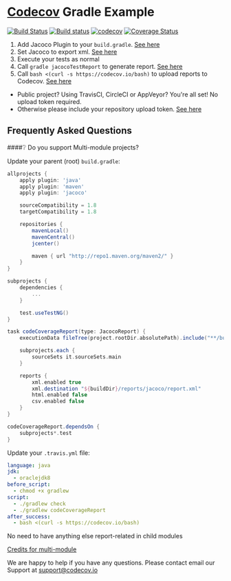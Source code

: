 [Codecov][1] Gradle Example
===========================

[![Build Status](https://travis-ci.org/chenhaozx/example-gradle.svg?branch=master)](https://travis-ci.org/chenhaozx/example-gradle)
[![Build status](https://ci.appveyor.com/api/projects/status/tlxfjg43m0i0udf7?svg=true)](https://ci.appveyor.com/project/chenhaozx/example-gradle)
[![codecov](https://codecov.io/gh/chenhaozx/example-gradle/branch/master/graph/badge.svg)](https://codecov.io/gh/chenhaozx/example-gradle)
[![Coverage Status](https://coveralls.io/repos/github/chenhaozx/example-gradle/badge.svg?branch=master)](https://coveralls.io/github/chenhaozx/example-gradle?branch=master)

1. Add Jacoco Plugin to your `build.gradle`. [See here](https://github.com/codecov/example-gradle/blob/master/build.gradle#L5)
1. Set Jacoco to export xml. [See here](https://github.com/codecov/example-gradle/blob/master/build.gradle#L18-L23)
1. Execute your tests as normal
1. Call `gradle jacocoTestReport` to generate report. [See here](https://github.com/codecov/example-gradle/blob/65f88382659cf17c8693c3079941a12c8d004f03/circle.yml#L3)
1. Call `bash <(curl -s https://codecov.io/bash)` to upload reports to Codecov. [See here](https://github.com/codecov/example-gradle/blob/65f88382659cf17c8693c3079941a12c8d004f03/circle.yml#L4)
  - Public project? Using TravisCI, CircleCI or AppVeyor? You're all set! No upload token required.
  - Otherwise please include your repository upload token. [See here](http://docs.codecov.io/v4.3.0/docs/about-the-codecov-bash-uploader#section-upload-token)


## Frequently Asked Questions

####❔ Do you support Multi-module projects?

Update your parent (root) `build.gradle`:
```groovy
allprojects {
    apply plugin: 'java'
    apply plugin: 'maven'
    apply plugin: 'jacoco'

    sourceCompatibility = 1.8
    targetCompatibility = 1.8

    repositories {
        mavenLocal()
        mavenCentral()
        jcenter()

        maven { url "http://repo1.maven.org/maven2/" }
    }
}

subprojects {
    dependencies {
        ...        
    }

    test.useTestNG()
}

task codeCoverageReport(type: JacocoReport) {
    executionData fileTree(project.rootDir.absolutePath).include("**/build/jacoco/*.exec")

    subprojects.each {
        sourceSets it.sourceSets.main
    }

    reports {
        xml.enabled true
        xml.destination "${buildDir}/reports/jacoco/report.xml"
        html.enabled false
        csv.enabled false
    }
}

codeCoverageReport.dependsOn {
    subprojects*.test
}
```

Update your `.travis.yml` file:
```yml
language: java
jdk:
  - oraclejdk8
before_script:
  - chmod +x gradlew
script:
  - ./gradlew check
  - ./gradlew codeCoverageReport
after_success:
  - bash <(curl -s https://codecov.io/bash)
```

No need to have anything else report-related in child modules 

[Credits for multi-module](https://csiebler.github.io/blog/2014/02/09/multi-project-code-coverage-using-gradle-and-jacoco/)

We are happy to help if you have any questions. Please contact email our Support at [support@codecov.io](mailto:support@codecov.io)


[1]: https://codecov.io/

